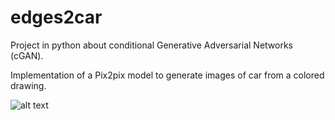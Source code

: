 # edges2car
Project in python about conditional Generative Adversarial Networks (cGAN).

Implementation of a Pix2pix model to generate images of car from a colored drawing.

![alt text](https://github.com/davHub/edges2car/blob/master/2ch.png)
